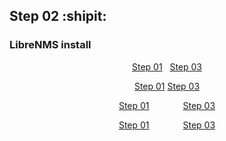 ## Step 02 :shipit:
### LibreNMS install


<p align="center">
    <a href="Step_01.md">Step 01</a>&nbsp;&nbsp;
    <a href="Step_03.md">Step 03</a>
</p>

<p align="center">
    <a href="Step_01.md" style=padding-end:500px;>Step 01</a>
    <a href="Step_03.md">Step 03</a>
</p>

<p align="center">
    <a href="Step_01.md">Step 01</a>
    <a href="Step_03.md" style="padding-left:50px;">Step 03</a>
</p>

<p align="center">
    <a href="Step_01.md" style="margin-right:50px;">Step 01</a>
    <a href="Step_03.md">Step 03</a>
</p>
